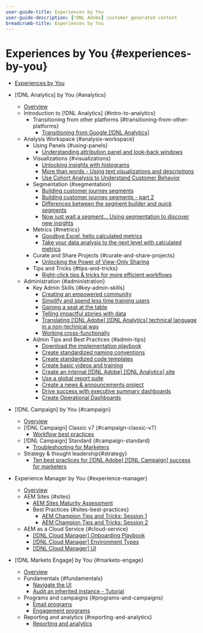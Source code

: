 ```yaml
---
user-guide-title: Experiences by You
user-guide-description: [!DNL Adobe] customer generated content
breadcrumb-title: Experiences by You
---
```


# Experiences by You {#experiences-by-you}

+ [Experiences by You](/help/overview.md)

+ [!DNL Analytics] by You {#analytics}
  + [Overview](/help/analytics/overview.md)
  + Introduction to [!DNL Analytics] {#intro-to-analytics}
    + Transitioning from other platforms {#transitioning-from-other-platforms}
      + [Transitioning from Google [!DNL Analytics]](/help/analytics/intro-to-analytics/transitioning-from-other-platforms/transition-from-google-analytics.md)
  + Analysis Workspace {#analysis-workspace}
    + Using Panels {#using-panels}
      + [Understanding attribution panel and look-back windows](/help/analytics/analysis-workspace/using-panels/understanding-adobe-analytics-attribution-panel-and-lookback-windows.md)
    + Visualizations {#visualizations}
      + [Unlocking insights with histograms](/help/analytics/analysis-workspace/visualizations/unlocking-insights-with-histograms.md)
      + [More than words - Using text visualizations and descriptions](/help/analytics/analysis-workspace/visualizations/more-than-words-using-text-visualizations-and-descriptions.md)
      + [Use Cohort Analysis to Understand Customer Behavior](/help/analytics/analysis-workspace/visualizations/use-cohort-analysis-to-understand-customer-behavior.md)
    + Segmentation {#segmentation}
      + [Building customer journey segments](/help/analytics/analysis-workspace/segmentation/building-customer-journey-segments.md)
      + [Building customer journey segments - part 2](/help/analytics/analysis-workspace/segmentation/building-customer-journey-segments-part-two.md)
      + [Differences between the segment builder and quick segments](/help/analytics/analysis-workspace/segmentation/differences-between-the-segment-builder-and-quick-segments.md)
      + [Now just wait a segment… Using segmentation to discover new insights](/help/analytics/analysis-workspace/segmentation/segmentation-to-discover-new-insights.md)
    + Metrics {#metrics}
      + [Goodbye Excel, hello calculated metrics](/help/analytics/analysis-workspace/metrics/goodbye-excel-hello-calculated-metrics.md)
      + [Take your data analysis to the next level with calculated metrics](../analytics/analysis-workspace/metrics/take-your-data-analysis-to-the-next-level-with-calculated-metrics.md)
    + Curate and Share Projects {#curate-and-share-projects}
      + [Unlocking the Power of View-Only Sharing](/help/analytics/analysis-workspace/curate-and-share-projects/unlocking-the-power-of-view-only-sharing.md)
    + Tips and Tricks {#tips-and-tricks}
      + [Right-click tips & tricks for more efficient workflows](/help/analytics/analysis-workspace/tips-and-tricks/right-click-tips-and-tricks-for-more-efficient-workflows.md)
  + Administration {#administration} 
    + Key Admin Skills {#key-admin-skills}
      + [Creating an empowered community](/help/analytics/administration/key-admin-skills/empowered-community.md)
      + [Simplify and spend less time training users](/help/analytics/administration/key-admin-skills/simplify-training-users.md)
      + [Gaining a seat at the table](/help/analytics/administration/key-admin-skills/gaining-a-seat-at-the-table.md)
      + [Telling impactful stories with data](/help/analytics/administration/key-admin-skills/telling-impactful-stories-with-data.md)
      + [Translating [!DNL Adobe] [!DNL Analytics] technical language in a non-technical way](/help/analytics/administration/key-admin-skills/translating-adobe-analytics-technical-language.md)
      + [Working cross-functionally](/help/analytics/administration/key-admin-skills/working-cross-functionally.md)
    + Admin Tips and Best Practices {#admin-tips}
      + [Download the implementation playbook](/help/analytics/administration/admin-tips/download-the-adobe-analytics-implementation-playbook.md)
      + [Create standardized naming conventions](/help/analytics/administration/admin-tips/create-standardized-naming-conventions.md)
      + [Create standardized code templates](/help/analytics/administration/admin-tips/create-standardized-code-templates.md)
      + [Create basic videos and training](/help/analytics/administration/admin-tips/create-basic-videos-and-training.md)
      + [Create an internal [!DNL Adobe] [!DNL Analytics] site](/help/analytics/administration/admin-tips/create-an-internal-adobe-analytics-site.md)
      + [Use a global report suite](/help/analytics/administration/admin-tips/use-a-global-report-suite.md)
      + [Create a news & announcements project](/help/analytics/administration/admin-tips/create-a-news-and-announcements-project.md)
      + [Drive success with executive summary dashboards](/help/analytics/administration/admin-tips/driving-success-with-executive-summary-dashboards.md)
      + [Create Operational Dashboards](/help/analytics/administration/admin-tips/create-operational-dashboards.md)
+ [!DNL Campaign] by You {#campaign}
  + [Overview](/help/campaign/overview.md)
  + [!DNL Campaign] Classic v7 {#campaign-classic-v7}
    + [Workflow best practices](/help/campaign/ac-v7/workflow-best-practices-for-marketers.md)
  + [!DNL Campaign] Standard {#campaign-standard}
    + [Troubleshooting for Marketers](/help/campaign/acs/troubleshooting-for-marketers.md)
  + Strategy & thought leadership{#strategy}
    + [Ten best practices for [!DNL Adobe] [!DNL Campaign] success for marketers](/help/campaign/10-best-practices-for-marketers.md)
+ Experience Manager by You {#experience-manager}
  + [Overview](/help/experience-manager/overview.md)
  + AEM Sites {#sites}
    + [AEM Sites Maturity Assessment](/help/experience-manager/sites/expert-resources/maturity-assessment.md)
    + Best Practices {#sites-best-practices}
      + [AEM Champion Tips and Tricks: Session 1](/help/experience-manager/sites/expert-resources/champion-tips-1.md)
      + [AEM Champion Tips and Tricks: Session 2](/help/experience-manager/sites/expert-resources/champion-tips-2.md)
  + AEM as a Cloud Service {#cloud-service}
    + [[!DNL Cloud Manager] Onboarding Playbook](/help/experience-manager/cloud-service/expert-resources/aem-champions/onboarding-playbook.md)
    + [[!DNL Cloud Manager] Environment Types](/help/experience-manager/cloud-service/expert-resources/aem-champions/environment-types.md)
    + [[!DNL Cloud Manager] UI](/help/experience-manager/cloud-service/expert-resources/aem-champions/cloud-manager-ui.md)
+ [!DNL Marketo Engage] by You {#marketo-engage}
  + [Overview](/help/marketo/overview.md)
  + Fundamentals {#fundamentals}
    + [Navigate the UI](/help/marketo/fundamentals/ui-navigation.md)
    + [Audit an inherited instance - Tutorial](https://experienceleague.corp.adobe.com/docs/experiences-by-you/auditing-an-inherited-instance/overview.html)
  + Programs and campaigns {#programs-and-campaigns}
    + [Email programs](/help/marketo/programs/email-programs.md)
    + [Engagement programs](/help/marketo/programs/engagement-programs.md)
  + Reporting and analytics {#reporting-and-analytics}
    + [Reporting and analytics](/help/marketo/reporting/reporting-and-analytics.md)
